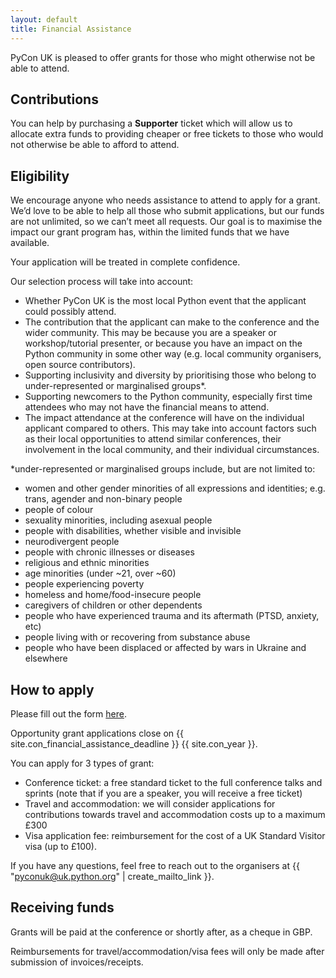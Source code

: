 ```yaml
---
layout: default
title: Financial Assistance
---
```


PyCon UK is pleased to offer grants for those who might otherwise not be able to attend.

## Contributions
You can help by purchasing a <strong>Supporter</strong> ticket which will allow us to allocate extra funds to providing cheaper or free tickets to those who would not otherwise be able to afford to attend.

## Eligibility
We encourage anyone who needs assistance to attend to apply for a grant. We’d love to be able to help all those who submit applications, but our funds are not unlimited, so we can’t meet all requests. Our goal is to maximise the impact our grant program has, within the limited funds that we have available.

Your application will be treated in complete confidence.

Our selection process will take into account:

* Whether PyCon UK is the most local Python event that the applicant could possibly attend.
* The contribution that the applicant can make to the conference and the wider community. This may be because you are a speaker or workshop/tutorial presenter, or because you have an impact on the Python community in some other way (e.g. local community organisers, open source contributors).
* Supporting inclusivity and diversity by prioritising those who belong to under-represented or marginalised groups*.
* Supporting newcomers to the Python community, especially first time attendees who may not have the financial means to attend.
* The impact attendance at the conference will have on the individual applicant compared to others. This may take into account factors such as their local opportunities to attend similar conferences, their involvement in the local community, and their individual circumstances.

*under-represented or marginalised groups include, but are not limited to:

* women and other gender minorities of all expressions and identities; e.g. trans, agender and non-binary people
* people of colour
* sexuality minorities, including asexual people
* people with disabilities, whether visible and invisible
* neurodivergent people
* people with chronic illnesses or diseases
* religious and ethnic minorities
* age minorities (under ~21, over ~60)
* people experiencing poverty
* homeless and home/food-insecure people
* caregivers of children or other dependents
* people who have experienced trauma and its aftermath (PTSD, anxiety, etc)
* people living with or recovering from substance abuse
* people who have been displaced or affected by wars in Ukraine and elsewhere

## How to apply

Please fill out the form <a href="https://forms.gle/wChsyiKJjvTvXUp78">here</a>.

Opportunity grant applications close on {{ site.con_financial_assistance_deadline }} {{ site.con_year }}.

You can apply for 3 types of grant:

* Conference ticket: a free standard ticket to the full conference talks and sprints (note that if you are a speaker, you will receive a free ticket)
* Travel and accommodation: we will consider applications for contributions towards travel and accommodation costs up to a maximum £300
* Visa application fee: reimbursement for the cost of a UK Standard Visitor visa (up to £100).

If you have any questions, feel free to reach out to the organisers at {{ "pyconuk@uk.python.org" | create_mailto_link }}.

## Receiving funds
Grants will be paid at the conference or shortly after, as a cheque in GBP.

Reimbursements for travel/accommodation/visa fees will only be made after submission of invoices/receipts.
